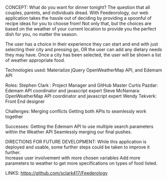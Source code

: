 CONCEPT:
What do you want for dinner tonight? The question that all couples, parents, and individuals dread. With Feedeorology, our web application takes the hassle out of deciding by providing a spoonful of recipe ideas for you to choose from! Not only that, but the choices are based on the weather of your current location to provide you the perfect dish for you, no matter the season.

The user has a choice in their experience they can start and end with just selecting their city and pressing go, OR the user can add any dietary needs they may have. Once a city has been selected, the user will be shown a list of weather appropriate food.

Technologies used:
Materialize
jQuery
OpenWeatherMap API, and Edemam API

Roles:
Stephen Clark : Project Manager and GitHub Master
Curtis Pazdar: Edemam API coordinator and javascript expert
Steve McNamara: OpenWeatherMap API coordinator and javascript expert
Wendy Tekverk: Front End designer

Challenges:
Merging conflicts
Getting both APIs to seamlessly work together

Successes:
Getting the Edemam API to use multiple search parameters within the Weather API
Seamlessly merging our final pushes.

DIRECTIONS FOR FUTURE DEVELOPMENT:
While this application is deployed and usable, some further steps could be taken to improve it further.  
Increase user involvement with more chosen variables
Add more parameters to weather to get more specifications on types of food listed.

LINKS:
https://github.com/sclark417/Feederology
